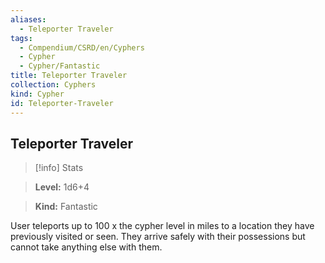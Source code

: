 ```yaml
---
aliases:
  - Teleporter Traveler
tags:
  - Compendium/CSRD/en/Cyphers
  - Cypher
  - Cypher/Fantastic
title: Teleporter Traveler
collection: Cyphers
kind: Cypher
id: Teleporter-Traveler
---
```

## Teleporter Traveler    
>[!info] Stats    
> **Level:** 1d6+4    
> **Kind:** Fantastic  
    
User teleports up to 100 x the cypher level in miles to a location they have previously visited or seen. They arrive safely with their possessions but cannot take anything else with them.
